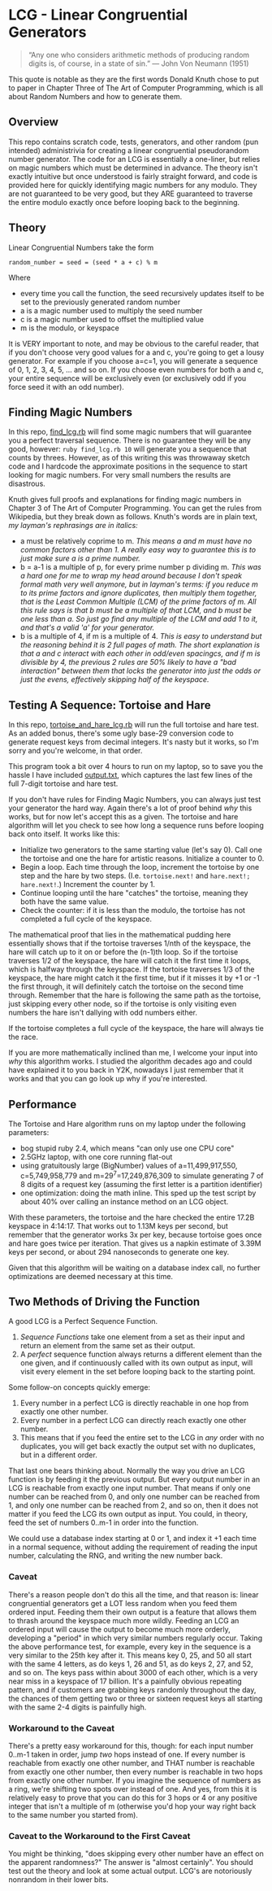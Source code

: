 # LCG - Linear Congruential Generators
> &ldquo;Any one who considers arithmetic methods of producing random digits is,
> of course, in a state of sin.&rdquo; &mdash; John Von Neumann (1951)

This quote is notable as they are the first words Donald Knuth chose to put to
paper in Chapter Three of The Art of Computer Programming, which is all about
Random Numbers and how to generate them.

## Overview
This repo contains scratch code, tests, generators, and other random (pun
intended) administrivia for creating a linear congruential pseudorandom number
generator. The code for an LCG is essentially a one-liner, but relies on magic
numbers which must be determined in advance. The theory isn't exactly intuitive
but once understood is fairly straight forward, and code is provided here for
quickly identifying magic numbers for any modulo. They are not guaranteed to be
very good, but they ARE guaranteed to traverse the entire modulo exactly once
before looping back to the beginning.

## Theory
Linear Congruential Numbers take the form

`random_number = seed = (seed * a + c) % m`

Where

* every time you call the function, the seed recursively updates itself to be
  set to the previously generated random number
* a is a magic number used to multiply the seed number
* c is a magic number used to offset the multiplied value
* m is the modulo, or keyspace

It is VERY important to note, and may be obvious to the careful reader, that if
you don't choose very good values for a and c, you're going to get a lousy
generator. For example if you choose a=c=1, you will generate a sequence of 0,
1, 2, 3, 4, 5, ... and so on. If you choose even numbers for both a and c, your
entire sequence will be exclusively even (or exclusively odd if you force seed
it with an odd number).

## Finding Magic Numbers

In this
repo,
[find_lcg.rb](https://git.innova-partners.com/dbrady/lcg/blob/master/find_lcg.rb) will
find some magic numbers that will guarantee you a perfect traversal
sequence. There is no guarantee they will be any good, however: `ruby
find_lcg.rb 10` will generate you a sequence that counts by threes. However, as
of this writing this was throwaway sketch code and I hardcode the approximate
positions in the sequence to start looking for magic numbers. For very small
numbers the results are disastrous.

Knuth gives full proofs and explanations for finding magic numbers in Chapter 3
of The Art of Computer Programming. You can get the rules from Wikipedia, but
they break down as follows. Knuth's words are in plain text, _my layman's
rephrasings are in italics:_

* a must be relatively coprime to m. _This means a and m must have no common
  factors other than 1. A really easy way to guarantee this is to just make sure
  a is a prime number._
* b = a-1 is a multiple of p, for every prime number p dividing m. _This was a
  hard one for me to wrap my head around because I don't speak formal math very
  well anymore, but in layman's terms: if you reduce m to its prime factors and
  ignore duplicates, then multiply them together, that is the Least Common
  Multiple (LCM) of the prime factors of m. All this rule says is that b must be
  a multiple of that LCM, and b must be one less than a. So just go find any
  multiple of the LCM and add 1 to it, and that's a valid 'a' for your
  generator._
* b is a multiple of 4, if m is a multiple of 4. _This is easy to understand but
  the reasoning behind it is 2 full pages of math. The short explanation is that
  a and c interact with each other in odd/even spacingcs, and if m is divisible
  by 4, the previous 2 rules are 50% likely to have a "bad interaction" between
  them that locks the generator into just the odds or just the evens,
  effectively skipping half of the keyspace._

## Testing A Sequence: Tortoise and Hare

In this
repo,
[tortoise_and_hare_lcg.rb](https://git.innova-partners.com/dbrady/lcg/blob/master/tortoise_and_hare_lcg.rb) will
run the full tortoise and hare test. As an added bonus, there's some ugly
base-29 conversion code to generate request keys from decimal integers. It's
nasty but it works, so I'm sorry and you're welcome, in that order.

This program took a bit over 4 hours to run on my laptop, so to save you the
hassle I have
included
[output.txt](https://git.innova-partners.com/dbrady/lcg/blob/master/output.txt),
which captures the last few lines of the full 7-digit tortoise and hare test.

If you don't have rules for Finding Magic Numbers, you can always just test your
generator the hard way. Again there's a lot of proof behind _why_ this works,
but for now let's accept this as a given. The tortoise and hare algorithm will
let you check to see how long a sequence runs before looping back onto
itself. It works like this:

* Initialize two generators to the same starting value (let's say 0). Call one
  the tortoise and one the hare for artistic reasons. Initialize a counter to 0.
* Begin a loop. Each time through the loop, increment the tortoise by one step
  and the hare by two steps. (I.e. `tortoise.next!` and `hare.next!;
  hare.next!`.) Increment the counter by 1.
* Continue looping until the hare "catches" the tortoise, meaning they both have
  the same value.
* Check the counter: if it is less than the modulo, the tortoise has not
  completed a full cycle of the keyspace.

The mathematical proof that lies in the mathematical pudding here essentially
shows that if the tortoise traverses 1/nth of the keyspace, the hare will catch
up to it on or before the (n-1)th loop. So if the tortoise traverses 1/2 of the
keyspace, the hare will catch it the first time it loops, which is halfway
through the keyspace. If the tortoise traverses 1/3 of the keyspace, the hare
might catch it the first time, but if it misses it by +1 or -1 the first
through, it will definitely catch the tortoise on the second time
through. Remember that the hare is following the same path as the tortoise, just
skipping every other node, so if the tortoise is only visiting even numbers the
hare isn't dallying with odd numbers either.

If the tortoise completes a full cycle of the keyspace, the hare will always
tie the race.

If you are more mathematically inclined than me, I welcome your input into
_why_ this algorithm works. I studied the algorithm decades ago and could have
explained it to you back in Y2K, nowadays I just remember that it works and that
you can go look up why if you're interested.

## Performance

The Tortoise and Hare algorithm runs on my laptop under the following
parameters:

* bog stupid ruby 2.4, which means "can only use one CPU core"
* 2.5GHz laptop, with one core running flat-out
* using gratuitously large (BigNumber) values of a=11,499,917,550,
  c=5,749,958,779 and m=29<sup>7</sup>=17,249,876,309 to simulate generating
  7 of 8 digits of a request key (assuming the first letter is a partition
  identifier)
* one optimization: doing the math inline. This sped up the test script by about
  40% over calling an instance method on an LCG object.

With these parameters, the tortoise and the hare checked the entire 17.2B
keyspace in 4:14:17. That works out to 1.13M keys per second, but remember that
the generator works 3x per key, because tortoise goes once and hare goes twice
per iteration. That gives us a napkin estimate of 3.39M keys per second, or
about 294 nanoseconds to generate one key.

Given that this algorithm will be waiting on a database index call, no further
optimizations are deemed necessary at this time.

## Two Methods of Driving the Function

A good LCG is a Perfect Sequence Function.

1. _Sequence Functions_ take one element from a set as their input and return
   an element from the same set as their output.
1. A _perfect_ sequence function always returns a different element than the one
   given, and if continuously called with its own output as input, will visit
   every element in the set before looping back to the starting point.

Some follow-on concepts quickly emerge:

1. Every number in a perfect LCG is directly reachable in one hop from exactly
   one other number.
1. Every number in a perfect LCG can directly reach exactly one other number.
1. This means that if you feed the entire set to the LCG in _any_ order with no
   duplicates, you will get back exactly the output set with no duplicates, but
   in a different order.

That last one bears thinking about. Normally the way you drive an LCG function
is by feeding it the previous output. But every output number in an LCG is
reachable from exactly one input number. That means if only one number can be
reached from 0, and only one number can be reached from 1, and only one number
can be reached from 2, and so on, then it does not matter if you feed the LCG
its own output as input. You could, in theory, feed the set of numbers 0..m-1 in
order into the function.

We could use a database index starting at 0 or 1, and index it +1 each
time in a normal sequence, without adding the requirement of reading the input
number, calculating the RNG, and writing the new number back.

### Caveat
There's a reason people don't do this all the time, and that reason is: linear
congruential generators get a LOT less random when you feed them ordered
input. Feeding them their own output is a feature that allows them to thrash
around the keyspace much more wildly. Feeding an LCG an ordered input will cause
the output to become much more orderly, developing a "period" in which very
similar numbers regularly occur. Taking the above performance test, for example,
every key in the sequence is a very similar to the 25th key after it. This means
key 0, 25, and 50 all start with the same 4 letters, as do keys 1, 26 and 51,
as do keys 2, 27, and 52, and so on. The keys pass within about 3000 of each
other, which is a very near miss in a keyspace of 17 billion. It's a painfully
obvious repeating pattern, and if customers are grabbing keys randomly
throughout the day, the chances of them getting two or three or sixteen request
keys all starting with the same 2-4 digits is painfully high.



### Workaround to the Caveat
There's a pretty easy workaround for this, though: for each input number 0..m-1
taken in order, jump _two_ hops instead of one. If every number is reachable
from exactly one other number, and THAT number is reachable from exactly one
other number, then every number is reachable in two hops from exactly one other
number. If you imagine the sequence of numbers as a ring, we're shifting two
spots over instead of one. And yes, from this it is relatively easy to prove
that you can do this for 3 hops or 4 or any positive integer that isn't a
multiple of m (otherwise you'd hop your way right back to the same number you
started from).

### Caveat to the Workaround to the First Caveat
You might be thinking, "does skipping every other number have an effect on the
apparent randomness?" The answer is "almost certainly". You should test out the
theory and look at some actual output. LCG's are notoriously nonrandom in their
lower bits.
